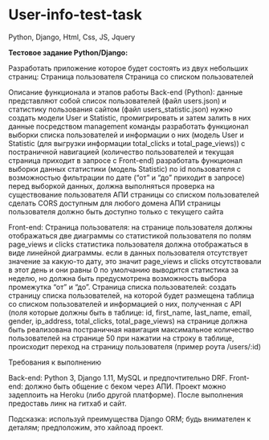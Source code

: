 # User-info-test-task
Python, Django, Html, Css, JS, Jquery

**Тестовое задание Python/Django:**

Разработать приложение которое будет состоять из двух небольших страниц:
Страница пользователя 
Страница со списком пользователей

Описание функционала и этапов работы
Back-end (Python):
данные представляют собой список пользователей (файл users.json) и статистику пользования сайтом (файл users_statistic.json)
нужно создать модели User и Statistic, промигрировать и затем залить в них данные посредством management команды
разработать функционал выборки списка пользователей и информации о них (модель User и Statistic (для выгрузки информации total_clicks и total_page_views)) с постраничной навигацией (количество пользователей и текущая страница приходит в запросе с Front-end)
разработать функционал выборки данных статистики (модель Statistic) по id пользователя с возможностью фильтрации по дате (“от” и “до” приходит в запросе)
перед выборкой данных, должна выполняться проверка на существование пользователя
АПИ страницы со списком пользователей сделать CORS доступным для любого домена
АПИ страницы пользователя должно быть доступно только с текущего сайта

Front-end:
Страница пользователя:
на странице пользователя должны отображаться две диаграммы со статистикой пользователя по полям page_views и clicks
статистика пользователя должна отображаться в виде линейной диаграммы.
если в данных пользователя отсутствует значение за какую-то дату, это значит page_views и clicks отсутствовали в этот день и они равны 0
по умолчанию выводится статистика за неделю, но должна быть предусмотрена возможность выбора промежутка “от” и “до”.
 Страница списка пользователей:
создать страницу списка пользователей, на которой будет размещена таблица со списком пользователей и информацией о них, полученная с API (поля которые должны быть в таблице: id, first_name, last_name, email, gender, ip_address, total_clicks, total_page_views)
на странице должна быть реализована постраничная навигация
максимальное количество пользователей на странице 50
при нажатии на строку в таблице, происходит переход на страницу пользователя (пример роута /users/:id) 

Требования к выполнению

Back-end: Python 3, Django 1.11, MySQL и предпочтительно DRF.
Front-end: должно быть общение с беком через АПИ.
Проект можно задеплоить на Heroku (либо другой платформе).
После выполнения предоставь линк на гитхаб и сайт.

Подсказка: используй преимущества Django ORM; будь внимателен к деталям; предположим, это хайлоад проект.

